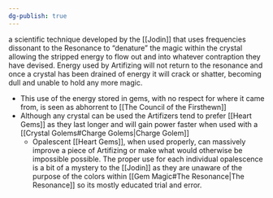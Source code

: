 ```yaml
---
dg-publish: true
---
```


a scientific technique developed by the [[Jodin]] that uses frequencies dissonant to the Resonance to “denature” the magic within the crystal allowing the stripped energy to flow out and into whatever contraption they have devised. Energy used by Artifizing will not return to the resonance and once a crystal has been drained of energy it will crack or shatter, becoming dull and unable to hold any more magic.

- This use of the energy stored in gems, with no respect for where it came from, is seen as abhorrent to [[The Council of the Firsthewn]] 
- Although any crystal can be used the Artifizers tend to prefer [[Heart Gems]] as they last longer and will gain power faster when used with a [[Crystal Golems#Charge Golems|Charge Golem]] 
	- Opalescent [[Heart Gems]], when used properly, can massively improve a piece of Artifizing or make what would otherwise be impossible possible. The proper use for each individual opalescence is a bit of a mystery to the [[Jodin]] as they are unaware of the purpose of the colors within [[Gem Magic#The Resonance|The Resonance]] so its mostly educated trial and error.